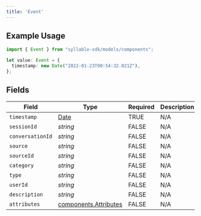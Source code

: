 ```yaml
---
title: 'Event'
---
```


## Example Usage

```typescript
import { Event } from "syllable-sdk/models/components";

let value: Event = {
  timestamp: new Date("2022-01-23T00:54:32.021Z"),
};
```

## Fields

| Field                                                                                         | Type                                                                                          | Required                                                                                      | Description                                                                                   |
| --------------------------------------------------------------------------------------------- | --------------------------------------------------------------------------------------------- | --------------------------------------------------------------------------------------------- | --------------------------------------------------------------------------------------------- |
| `timestamp`                                                                                   | [Date](https://developer.mozilla.org/en-US/docs/Web/JavaScript/Reference/Global_Objects/Date) | TRUE                                                                            | N/A                                                                                           |
| `sessionId`                                                                                   | *string*                                                                                      | FALSE                                                                            | N/A                                                                                           |
| `conversationId`                                                                              | *string*                                                                                      | FALSE                                                                            | N/A                                                                                           |
| `source`                                                                                      | *string*                                                                                      | FALSE                                                                            | N/A                                                                                           |
| `sourceId`                                                                                    | *string*                                                                                      | FALSE                                                                            | N/A                                                                                           |
| `category`                                                                                    | *string*                                                                                      | FALSE                                                                            | N/A                                                                                           |
| `type`                                                                                        | *string*                                                                                      | FALSE                                                                            | N/A                                                                                           |
| `userId`                                                                                      | *string*                                                                                      | FALSE                                                                            | N/A                                                                                           |
| `description`                                                                                 | *string*                                                                                      | FALSE                                                                            | N/A                                                                                           |
| `attributes`                                                                                  | [components.Attributes](sdk-docs/models/components/attributes)                                | FALSE                                                                            | N/A                                                                                           |